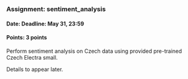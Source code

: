 ### Assignment: sentiment_analysis
#### Date: Deadline: May 31, 23:59
#### Points: 3 points

Perform sentiment analysis on Czech data using provided pre-trained
Czech Electra small.

Details to appear later.
